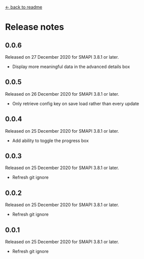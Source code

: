 [← back to readme](README.md)

# Release notes

## 0.0.6
Released on 27 December 2020 for SMAPI 3.8.1 or later.

- Display more meaningful data in the advanced details box

## 0.0.5
Released on 26 December 2020 for SMAPI 3.8.1 or later.

- Only retrieve config key on save load rather than every update

## 0.0.4
Released on 25 December 2020 for SMAPI 3.8.1 or later.

- Add ability to toggle the progress box

## 0.0.3
Released on 25 December 2020 for SMAPI 3.8.1 or later.

- Refresh git ignore

## 0.0.2
Released on 25 December 2020 for SMAPI 3.8.1 or later.

- Refresh git ignore

## 0.0.1
Released on 25 December 2020 for SMAPI 3.8.1 or later.

- Refresh git ignore